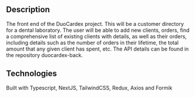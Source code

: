 ## Description

The front end of the DuoCardex project. This will be a customer directory for a dental laboratory. The user will be able to add new clients, orders, find a comprehensive list of existing clients with details, as well as their orders, including details such as the number of orders in their lifetime, the total amount that any given client has spent, etc. The API details can be found in the repository duocardex-back.

## Technologies

Built with Typescript, NextJS, TailwindCSS, Redux, Axios and Formik
